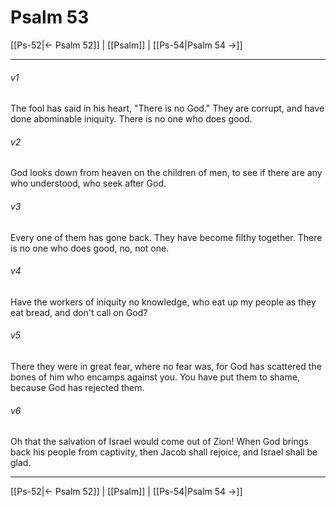 # Psalm 53

[[Ps-52|← Psalm 52]] | [[Psalm]] | [[Ps-54|Psalm 54 →]]
***



###### v1 
The fool has said in his heart, "There is no God." They are corrupt, and have done abominable iniquity. There is no one who does good. 

###### v2 
God looks down from heaven on the children of men, to see if there are any who understood, who seek after God. 

###### v3 
Every one of them has gone back. They have become filthy together. There is no one who does good, no, not one. 

###### v4 
Have the workers of iniquity no knowledge, who eat up my people as they eat bread, and don't call on God? 

###### v5 
There they were in great fear, where no fear was, for God has scattered the bones of him who encamps against you. You have put them to shame, because God has rejected them. 

###### v6 
Oh that the salvation of Israel would come out of Zion! When God brings back his people from captivity, then Jacob shall rejoice, and Israel shall be glad.

***
[[Ps-52|← Psalm 52]] | [[Psalm]] | [[Ps-54|Psalm 54 →]]
